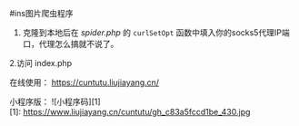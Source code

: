 
#ins图片爬虫程序

1. 克隆到本地后在 *spider.php* 的 `curlSetOpt` 函数中填入你的socks5代理IP端口，代理怎么搞就不说了。

2.访问 index.php

在线使用：
https://cuntutu.liujiayang.cn/

小程序版：
![小程序码][1]  
[1]: https://www.liujiayang.cn/cuntutu/gh_c83a5fccd1be_430.jpg